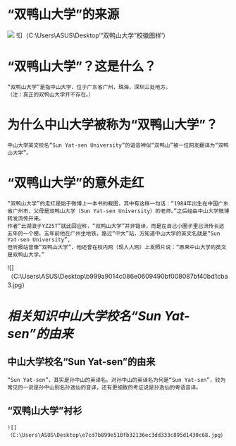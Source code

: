 # **“双鸭山大学”的来源**
![](https://image.baidu.com/search/detail?ct=503316480&z=0&ipn=d&word=%E4%B8%AD%E5%B1%B1%E5%A4%A7%E5%AD%A6%E6%A0%A1%E5%BE%BD&step_word=&hs=0&pn=1&spn=0&di=159955666860&pi=0&rn=1&tn=baiduimagedetail&is=0%2C0&istype=2&ie=utf-8&oe=utf-8&in=&cl=2&lm=-1&st=-1&cs=4097988964%2C1023862447&os=1070384677%2C2467165609&simid=3438165092%2C112376141&adpicid=0&lpn=0&ln=461&fr=&fmq=1537722511910_R&fm=index&ic=0&s=undefined&se=&sme=&tab=0&width=&height=&face=undefined&ist=&jit=&cg=&bdtype=0&oriquery=&objurl=http%3A%2F%2Fimg.mp.itc.cn%2Fupload%2F20170626%2Fc3b17bc867fd49228f641acfe91f4c30_th.jpg&fromurl=ippr_z2C%24qAzdH3FAzdH3Fooo_z%26e3Bf5i7_z%26e3Bv54AzdH3FwAzdH3F8cdal0nac_dmam8m&gsm=0&rpstart=0&rpnum=0&islist=&querylist=
)
![]（C:\Users\ASUS\Desktop‘“双鸭山大学”校徽图样’）


“双鸭山大学”？这是什么？
=====

    “双鸭山大学”是指中山大学，位于广东省广州，珠海，深圳三处地方。
    （注：真正的双鸭山大学并不存在。）


为什么中山大学被称为“双鸭山大学”？
=====

    中山大学英文校名“Sun Yat-sen University”的谐音神似“双鸭山”被一位网友翻译为“双鸭山大学”。


“双鸭山大学”的意外走红
=====

    “双鸭山大学”的走红是始于微博上一本书的截图，其中有这样一句话：“1984年出生在中国广东省广州市，父母是双鸭山大学（Sun Yat-sen University）的老师。”之后经由中山大学微博转发流传开来。
    作者“云湖浪子YZ25T”就此回应称，“双鸭山大学”并非错译，而是在自己小圈子里已流传长达五年的一个梗。五年前他在广州坐地铁，路过“中大”站，方知道中山大学的英文名就是“Sun Yat-sen University”,
    但听报站音像“双鸭山大学”，他还曾在校内网（现人人网）上发照片说：“原来中山大学的英文是双鸭山大学。”
![]（C:\Users\ASUS\Desktop\b999a9014c086e0609490bf008087bf40bd1cba3.jpg）


*相关知识中山大学校名“Sun Yat-sen”的由来*
==

中山大学校名“Sun Yat-sen”的由来
---------------------
    “Sun Yat-sen”，其实是孙中山的英译名。对孙中山的英译名为何是“Sun Yat-sen”，较为常见的一说是孙中山别名孙逸仙的音译，还有更细致的考证说是孙逸仙的粤语音译。


“双鸭山大学”衬衫
---------------------

    ![]（C:\Users\ASUS\Desktop\e7cd7b899e510fb32136ec3dd333c895d1430c68.jpg）